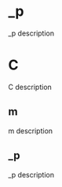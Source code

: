 <!-- Generated by documentation.js. Update this documentation by updating the source code. -->

# \_p

\_p description

# C

C description

## m

m description

## \_p

\_p description
